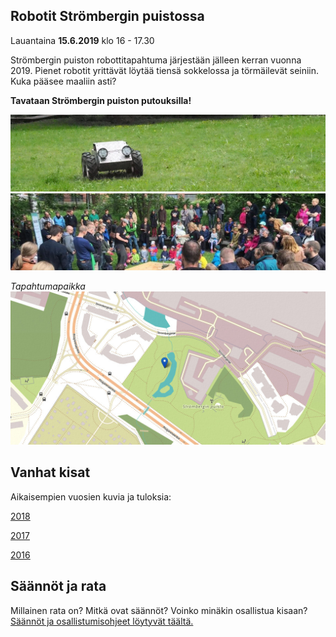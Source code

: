 ---
---
## Robotit Strömbergin puistossa

Lauantaina **15.6.2019** klo 16 - 17.30

Strömbergin puiston robottitapahtuma järjestään jälleen kerran vuonna 2019. Pienet robotit yrittävät löytää tiensä sokkelossa ja törmäilevät seiniin. Kuka pääsee maaliin asti?

**Tavataan Strömbergin puiston putouksilla!**

![](media/photos/2016_001.jpg?raw=true "Peltihirmu")
![](media/photos/2016_002.jpg?raw=true "Kisa 2016")

*Tapahtumapaikka*
![](media/images/kartta_puistoon.jpg?raw=true "Puistossa putouksien luona")


## Vanhat kisat

Aikaisempien vuosien kuvia ja tuloksia:

[2018](2018.html)

[2017](2017.html)

[2016](2016.html)

## Säännöt ja rata

Millainen rata on? Mitkä ovat säännöt? Voinko minäkin osallistua kisaan? [Säännöt ja osallistumisohjeet löytyvät täältä.](kisan_saannot.html)
